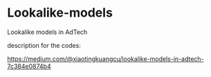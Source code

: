 # Lookalike-models
Lookalike models in AdTech

description for the codes:

https://medium.com/@xiaotingkuangcu/lookalike-models-in-adtech-7c384e0874b4
